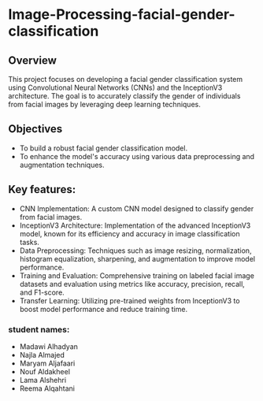 # Image-Processing-facial-gender-classification
## Overview
This project focuses on developing a facial gender classification system using Convolutional Neural Networks (CNNs) and the InceptionV3 architecture. The goal is to accurately classify the gender of individuals from facial images by leveraging deep learning techniques.
## Objectives
- To build a robust facial gender classification model.
- To enhance the model's accuracy using various data preprocessing and augmentation techniques.
## Key features:
- CNN Implementation: A custom CNN model designed to classify gender from facial images.
- InceptionV3 Architecture: Implementation of the advanced InceptionV3 model, known for its efficiency and accuracy in image classification tasks.
- Data Preprocessing: Techniques such as image resizing, normalization, histogram equalization, sharpening, and augmentation to improve model performance.
- Training and Evaluation: Comprehensive training on labeled facial image datasets and evaluation using metrics like accuracy, precision, recall, and F1-score.
- Transfer Learning: Utilizing pre-trained weights from InceptionV3 to boost model performance and reduce training time.
### student names:
  - Madawi Alhadyan 
  - Najla Almajed 
  - Maryam Aljafaari 
  - Nouf Aldakheel
  - Lama Alshehri 
  - Reema Alqahtani 

